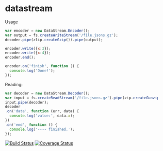 datastream
==========

Usage
```js
var encoder = new DataStream.Encoder();
var output = fs.createWriteStream('/file.jsons.gz');
decoder.pipe(zlip.createGzip()).pipe(output);

encoder.write({x:3});
encoder.write({x:4});
encoder.end();

encoder.on('finish', function () {
  console.log('Done!');
});
```

Reading:
```js
var decoder = new DataStream.Decoder();
var input = fs.createReadStream('/file.jsons.gz').pipe(zip.createGunzip());
input.pipe(decoder);
decoder
.on('data', function (err, data) {
  console.log('value:', data.x);
})
.on('end', function () {
  console.log('---- finished.');
});
```

[![Build Status](https://travis-ci.org/aantthony/datastream.png?branch=master)](https://travis-ci.org/aantthony/datastream) [![Coverage Status](https://coveralls.io/repos/aantthony/datastream/badge.png?branch=master)](https://coveralls.io/r/aantthony/datastream?branch=master)